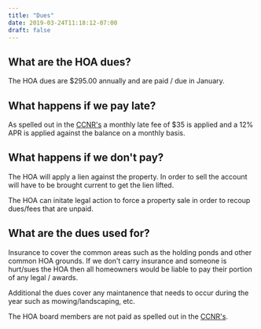 ```yaml
---
title: "Dues"
date: 2019-03-24T11:18:12-07:00
draft: false
---
```


## What are the HOA dues?

The HOA dues are $295.00 annually and are paid / due in January.

## What happens if we pay late?

As spelled out in the [CCNR's](/files/CCNRs.pdf) a monthly late fee of $35 is applied and a 12% APR is applied against the balance on a monthly basis.  

## What happens if we don't pay?

The HOA will apply a lien against the property.  In order to sell the account will have to be brought current to get the lien lifted.

The HOA can initate legal action to force a property sale in order to recoup dues/fees that are unpaid.

## What are the dues used for?

Insurance to cover the common areas such as the holding ponds and other common HOA grounds.  If we don't carry insurance and someone is hurt/sues the HOA then all homeowners would be liable to pay their portion of any legal / awards.

Additional the dues cover any maintanence that needs to occur during the year such as mowing/landscaping, etc.

The HOA board members are not paid as spelled out in the [CCNR's](/files/CCNRs.pdf).